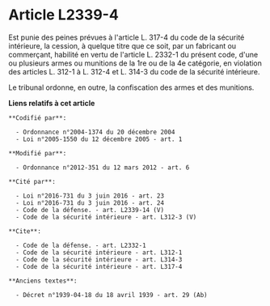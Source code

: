 # Article L2339-4

Est punie des peines prévues à l'article L. 317-4 du code de la sécurité intérieure, la cession, à quelque titre que ce soit,
par un fabricant ou commerçant, habilité en vertu de l'article L. 2332-1 du présent code, d'une ou plusieurs armes ou
munitions de la 1re ou de la 4e catégorie, en violation des articles L. 312-1 à L. 312-4 et L. 314-3 du code de la sécurité
intérieure. 

Le tribunal ordonne, en outre, la confiscation des armes et des munitions.

**Liens relatifs à cet article**

	**Codifié par**:

	  - Ordonnance n°2004-1374 du 20 décembre 2004
	  - Loi n°2005-1550 du 12 décembre 2005 - art. 1

	**Modifié par**:

	  - Ordonnance n°2012-351 du 12 mars 2012 - art. 6

	**Cité par**:

	  - Loi n°2016-731 du 3 juin 2016 - art. 23
	  - Loi n°2016-731 du 3 juin 2016 - art. 24
	  - Code de la défense. - art. L2339-14 (V)
	  - Code de la sécurité intérieure - art. L312-3 (V)

	**Cite**:

	  - Code de la défense. - art. L2332-1
	  - Code de la sécurité intérieure - art. L312-1
	  - Code de la sécurité intérieure - art. L314-3
	  - Code de la sécurité intérieure - art. L317-4

	**Anciens textes**:

	  - Décret n°1939-04-18 du 18 avril 1939 - art. 29 (Ab)
